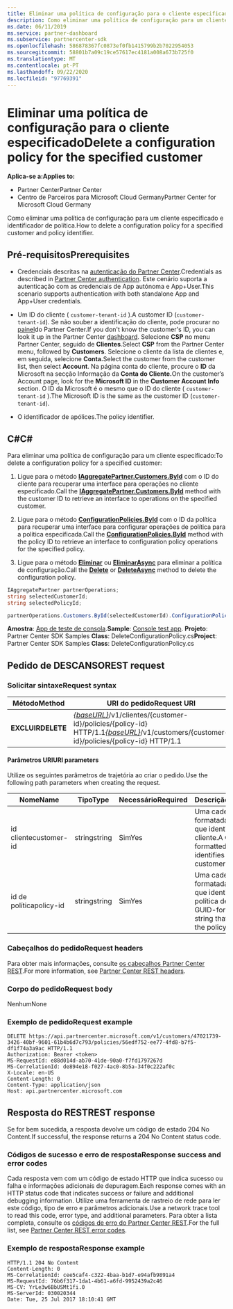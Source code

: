 ```yaml
---
title: Eliminar uma política de configuração para o cliente especificado
description: Como eliminar uma política de configuração para um cliente especificado e identificador de política.
ms.date: 06/11/2019
ms.service: partner-dashboard
ms.subservice: partnercenter-sdk
ms.openlocfilehash: 586878367fc0873ef0fb1415799b2b7022954053
ms.sourcegitcommit: 58801b7a09c19ce57617ec4181a008a673b725f0
ms.translationtype: MT
ms.contentlocale: pt-PT
ms.lasthandoff: 09/22/2020
ms.locfileid: "97769391"
---
```

# <a name="delete-a-configuration-policy-for-the-specified-customer"></a><span data-ttu-id="595c2-103">Eliminar uma política de configuração para o cliente especificado</span><span class="sxs-lookup"><span data-stu-id="595c2-103">Delete a configuration policy for the specified customer</span></span>

<span data-ttu-id="595c2-104">**Aplica-se a:**</span><span class="sxs-lookup"><span data-stu-id="595c2-104">**Applies to:**</span></span>

- <span data-ttu-id="595c2-105">Partner Center</span><span class="sxs-lookup"><span data-stu-id="595c2-105">Partner Center</span></span>
- <span data-ttu-id="595c2-106">Centro de Parceiros para Microsoft Cloud Germany</span><span class="sxs-lookup"><span data-stu-id="595c2-106">Partner Center for Microsoft Cloud Germany</span></span>

<span data-ttu-id="595c2-107">Como eliminar uma política de configuração para um cliente especificado e identificador de política.</span><span class="sxs-lookup"><span data-stu-id="595c2-107">How to delete a configuration policy for a specified customer and policy identifier.</span></span>

## <a name="prerequisites"></a><span data-ttu-id="595c2-108">Pré-requisitos</span><span class="sxs-lookup"><span data-stu-id="595c2-108">Prerequisites</span></span>

- <span data-ttu-id="595c2-109">Credenciais descritas na [autenticação do Partner Center](partner-center-authentication.md).</span><span class="sxs-lookup"><span data-stu-id="595c2-109">Credentials as described in [Partner Center authentication](partner-center-authentication.md).</span></span> <span data-ttu-id="595c2-110">Este cenário suporta a autenticação com as credenciais de App autónoma e App+User.</span><span class="sxs-lookup"><span data-stu-id="595c2-110">This scenario supports authentication with both standalone App and App+User credentials.</span></span>

- <span data-ttu-id="595c2-111">Um ID do cliente ( `customer-tenant-id` ).</span><span class="sxs-lookup"><span data-stu-id="595c2-111">A customer ID (`customer-tenant-id`).</span></span> <span data-ttu-id="595c2-112">Se não souber a identificação do cliente, pode procurar no [painel](https://partner.microsoft.com/dashboard)do Partner Center.</span><span class="sxs-lookup"><span data-stu-id="595c2-112">If you don't know the customer's ID, you can look it up in the Partner Center [dashboard](https://partner.microsoft.com/dashboard).</span></span> <span data-ttu-id="595c2-113">Selecione **CSP** no menu Partner Center, seguido de **Clientes**.</span><span class="sxs-lookup"><span data-stu-id="595c2-113">Select **CSP** from the Partner Center menu, followed by **Customers**.</span></span> <span data-ttu-id="595c2-114">Selecione o cliente da lista de clientes e, em seguida, selecione **Conta.**</span><span class="sxs-lookup"><span data-stu-id="595c2-114">Select the customer from the customer list, then select **Account**.</span></span> <span data-ttu-id="595c2-115">Na página conta do cliente, procure o **ID** da Microsoft na secção Informação da **Conta do Cliente.**</span><span class="sxs-lookup"><span data-stu-id="595c2-115">On the customer’s Account page, look for the **Microsoft ID** in the **Customer Account Info** section.</span></span> <span data-ttu-id="595c2-116">O ID da Microsoft é o mesmo que o ID do cliente ( `customer-tenant-id` ).</span><span class="sxs-lookup"><span data-stu-id="595c2-116">The Microsoft ID is the same as the customer ID  (`customer-tenant-id`).</span></span>

- <span data-ttu-id="595c2-117">O identificador de apólices.</span><span class="sxs-lookup"><span data-stu-id="595c2-117">The policy identifier.</span></span>

## <a name="c"></a><span data-ttu-id="595c2-118">C\#</span><span class="sxs-lookup"><span data-stu-id="595c2-118">C\#</span></span>

<span data-ttu-id="595c2-119">Para eliminar uma política de configuração para um cliente especificado:</span><span class="sxs-lookup"><span data-stu-id="595c2-119">To delete a configuration policy for a specified customer:</span></span>

1. <span data-ttu-id="595c2-120">Ligue para o método [**IAggregatePartner.Customers.ById**](/dotnet/api/microsoft.store.partnercenter.customers.icustomercollection.byid) com o ID do cliente para recuperar uma interface para operações no cliente especificado.</span><span class="sxs-lookup"><span data-stu-id="595c2-120">Call the [**IAggregatePartner.Customers.ById**](/dotnet/api/microsoft.store.partnercenter.customers.icustomercollection.byid) method with the customer ID to retrieve an interface to operations on the specified customer.</span></span>

2. <span data-ttu-id="595c2-121">Ligue para o método [**ConfigurationPolicies.ById**](/dotnet/api/microsoft.store.partnercenter.devicesdeployment.iconfigurationpolicycollection.byid) com o ID da política para recuperar uma interface para configurar operações de política para a política especificada.</span><span class="sxs-lookup"><span data-stu-id="595c2-121">Call the [**ConfigurationPolicies.ById**](/dotnet/api/microsoft.store.partnercenter.devicesdeployment.iconfigurationpolicycollection.byid) method with the policy ID to retrieve an interface to configuration policy operations for the specified policy.</span></span>

3. <span data-ttu-id="595c2-122">Ligue para o método [**Eliminar**](/dotnet/api/microsoft.store.partnercenter.devicesdeployment.iconfigurationpolicy.delete) ou [**EliminarAsync**](/dotnet/api/microsoft.store.partnercenter.devicesdeployment.iconfigurationpolicy.deleteasync) para eliminar a política de configuração.</span><span class="sxs-lookup"><span data-stu-id="595c2-122">Call the [**Delete**](/dotnet/api/microsoft.store.partnercenter.devicesdeployment.iconfigurationpolicy.delete) or [**DeleteAsync**](/dotnet/api/microsoft.store.partnercenter.devicesdeployment.iconfigurationpolicy.deleteasync) method to delete the configuration policy.</span></span>

``` csharp
IAggregatePartner partnerOperations;
string selectedCustomerId;
string selectedPolicyId;

partnerOperations.Customers.ById(selectedCustomerId).ConfigurationPolicies.ById(selectedPolicyId).Delete();
```

<span data-ttu-id="595c2-123">**Amostra**: [App de teste de consola](console-test-app.md).</span><span class="sxs-lookup"><span data-stu-id="595c2-123">**Sample**: [Console test app](console-test-app.md).</span></span> <span data-ttu-id="595c2-124">**Projeto**: Partner Center SDK Samples **Class**: DeleteConfigurationPolicy.cs</span><span class="sxs-lookup"><span data-stu-id="595c2-124">**Project**: Partner Center SDK Samples **Class**: DeleteConfigurationPolicy.cs</span></span>

## <a name="rest-request"></a><span data-ttu-id="595c2-125">Pedido de DESCANSO</span><span class="sxs-lookup"><span data-stu-id="595c2-125">REST request</span></span>

### <a name="request-syntax"></a><span data-ttu-id="595c2-126">Solicitar sintaxe</span><span class="sxs-lookup"><span data-stu-id="595c2-126">Request syntax</span></span>

| <span data-ttu-id="595c2-127">Método</span><span class="sxs-lookup"><span data-stu-id="595c2-127">Method</span></span>     | <span data-ttu-id="595c2-128">URI do pedido</span><span class="sxs-lookup"><span data-stu-id="595c2-128">Request URI</span></span>                                                                                          |
|------------|------------------------------------------------------------------------------------------------------|
| <span data-ttu-id="595c2-129">**EXCLUIR**</span><span class="sxs-lookup"><span data-stu-id="595c2-129">**DELETE**</span></span> | <span data-ttu-id="595c2-130">[*{baseURL}*](partner-center-rest-urls.md)/v1/clientes/{customer-id}/policies/{policy-id} HTTP/1.1</span><span class="sxs-lookup"><span data-stu-id="595c2-130">[*{baseURL}*](partner-center-rest-urls.md)/v1/customers/{customer-id}/policies/{policy-id} HTTP/1.1</span></span> |

#### <a name="uri-parameters"></a><span data-ttu-id="595c2-131">Parâmetros URI</span><span class="sxs-lookup"><span data-stu-id="595c2-131">URI parameters</span></span>

<span data-ttu-id="595c2-132">Utilize os seguintes parâmetros de trajetória ao criar o pedido.</span><span class="sxs-lookup"><span data-stu-id="595c2-132">Use the following path parameters when creating the request.</span></span>

| <span data-ttu-id="595c2-133">Nome</span><span class="sxs-lookup"><span data-stu-id="595c2-133">Name</span></span>        | <span data-ttu-id="595c2-134">Tipo</span><span class="sxs-lookup"><span data-stu-id="595c2-134">Type</span></span>   | <span data-ttu-id="595c2-135">Necessário</span><span class="sxs-lookup"><span data-stu-id="595c2-135">Required</span></span> | <span data-ttu-id="595c2-136">Descrição</span><span class="sxs-lookup"><span data-stu-id="595c2-136">Description</span></span>                                                   |
|-------------|--------|----------|---------------------------------------------------------------|
| <span data-ttu-id="595c2-137">id cliente</span><span class="sxs-lookup"><span data-stu-id="595c2-137">customer-id</span></span> | <span data-ttu-id="595c2-138">string</span><span class="sxs-lookup"><span data-stu-id="595c2-138">string</span></span> | <span data-ttu-id="595c2-139">Sim</span><span class="sxs-lookup"><span data-stu-id="595c2-139">Yes</span></span>      | <span data-ttu-id="595c2-140">Uma cadeia formatada pelo GUID que identifica o cliente.</span><span class="sxs-lookup"><span data-stu-id="595c2-140">A GUID-formatted string that identifies the customer.</span></span>         |
| <span data-ttu-id="595c2-141">id de política</span><span class="sxs-lookup"><span data-stu-id="595c2-141">policy-id</span></span>   | <span data-ttu-id="595c2-142">string</span><span class="sxs-lookup"><span data-stu-id="595c2-142">string</span></span> | <span data-ttu-id="595c2-143">Sim</span><span class="sxs-lookup"><span data-stu-id="595c2-143">Yes</span></span>      | <span data-ttu-id="595c2-144">Uma cadeia formatada por GUID que identifica a política de eliminar.</span><span class="sxs-lookup"><span data-stu-id="595c2-144">A GUID-formatted string that identifies the policy to delete.</span></span> |

### <a name="request-headers"></a><span data-ttu-id="595c2-145">Cabeçalhos do pedido</span><span class="sxs-lookup"><span data-stu-id="595c2-145">Request headers</span></span>

<span data-ttu-id="595c2-146">Para obter mais informações, consulte [os cabeçalhos Partner Center REST](headers.md).</span><span class="sxs-lookup"><span data-stu-id="595c2-146">For more information, see [Partner Center REST headers](headers.md).</span></span>

### <a name="request-body"></a><span data-ttu-id="595c2-147">Corpo do pedido</span><span class="sxs-lookup"><span data-stu-id="595c2-147">Request body</span></span>

<span data-ttu-id="595c2-148">Nenhum</span><span class="sxs-lookup"><span data-stu-id="595c2-148">None</span></span>

### <a name="request-example"></a><span data-ttu-id="595c2-149">Exemplo de pedido</span><span class="sxs-lookup"><span data-stu-id="595c2-149">Request example</span></span>

```http
DELETE https://api.partnercenter.microsoft.com/v1/customers/47021739-3426-40bf-9601-61b4b6d7c793/policies/56edf752-ee77-4fd8-b7f5-df1f74a3a9ac HTTP/1.1
Authorization: Bearer <token>
MS-RequestId: e88d014d-ab70-41de-90a0-f7fd1797267d
MS-CorrelationId: de894e18-f027-4ac0-8b5a-34f0c222af0c
X-Locale: en-US
Content-Length: 0
Content-Type: application/json
Host: api.partnercenter.microsoft.com
```

## <a name="rest-response"></a><span data-ttu-id="595c2-150">Resposta do REST</span><span class="sxs-lookup"><span data-stu-id="595c2-150">REST response</span></span>

<span data-ttu-id="595c2-151">Se for bem sucedida, a resposta devolve um código de estado 204 No Content.</span><span class="sxs-lookup"><span data-stu-id="595c2-151">If successful, the response returns a 204 No Content status code.</span></span>

### <a name="response-success-and-error-codes"></a><span data-ttu-id="595c2-152">Códigos de sucesso e erro de resposta</span><span class="sxs-lookup"><span data-stu-id="595c2-152">Response success and error codes</span></span>

<span data-ttu-id="595c2-153">Cada resposta vem com um código de estado HTTP que indica sucesso ou falha e informações adicionais de depuragem.</span><span class="sxs-lookup"><span data-stu-id="595c2-153">Each response comes with an HTTP status code that indicates success or failure and additional debugging information.</span></span> <span data-ttu-id="595c2-154">Utilize uma ferramenta de rastreio de rede para ler este código, tipo de erro e parâmetros adicionais.</span><span class="sxs-lookup"><span data-stu-id="595c2-154">Use a network trace tool to read this code, error type, and additional parameters.</span></span> <span data-ttu-id="595c2-155">Para obter a lista completa, consulte os [códigos de erro do Partner Center REST](error-codes.md).</span><span class="sxs-lookup"><span data-stu-id="595c2-155">For the full list, see [Partner Center REST error codes](error-codes.md).</span></span>

### <a name="response-example"></a><span data-ttu-id="595c2-156">Exemplo de resposta</span><span class="sxs-lookup"><span data-stu-id="595c2-156">Response example</span></span>

```http
HTTP/1.1 204 No Content
Content-Length: 0
MS-CorrelationId: cee5caf4-c322-4baa-b1d7-e94afb9891a4
MS-RequestId: 76b6f317-1da1-4b61-a6fd-9952439a2c46
MS-CV: YrLe3w6BbUSMt1fi.0
MS-ServerId: 030020344
Date: Tue, 25 Jul 2017 18:10:41 GMT
```

